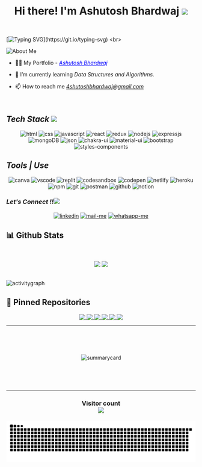 <h1 align="center">Hi there! I'm Ashutosh Bhardwaj <img src="https://media.giphy.com/media/hvRJCLFzcasrR4ia7z/giphy.gif" width="25px"> </h1>
 <br>
   
 [![Typing SVG](https://readme-typing-svg.herokuapp.com?font=comfortaa&color=016EEA&size=24&width=500&lines=Currently+Learning+Full-Stack+Web+Development;Open-Source+Developer;Nice+to+meet+you...)](https://git.io/typing-svg)
  <br>
   
 <p style="display:flex; align-items: center"> <img src="https://img.icons8.com/color/48/000000/user-male-circle--v2.png"/> About Me </p> 

- 👨‍💻 My Portfolio - <a href="https://4shutoshbhardwaj.netlify.app/" style="color:blue; textDecoration:none;" target="_blank"><i>Ashutosh Bhardwaj</i></a>

- 🌱 I’m currently learning *Data Structures and Algorithms.*

- 📫 How to reach me *4shutoshbhardwaj@gmail.com*

<br/>

<h2><i>Tech Stack <img src="https://camo.githubusercontent.com/beb64ff21c883e318e4f5db5231c2ba4175705bea1c9249e82a41ab375db4f75/68747470733a2f2f6d65646961322e67697068792e636f6d2f6d656469612f51737347456d706b79454f684243623765312f67697068792e6769663f6369643d656366303565343761306e336769316266716e74716d6f62386739616964316f796a327772336473336d67373030626c267269643d67697068792e676966" width="35"/></i></h2>

<p align="center">
  <img src="https://img.shields.io/badge/html5-%23E34F26.svg?style=for-the-badge&logo=html5&logoColor=white" alt="html"/>
  <img src="https://img.shields.io/badge/css3-%231572B6.svg?style=for-the-badge&logo=css3&logoColor=white" alt="css"/>
  <img src="https://img.shields.io/badge/javascript-%23323330.svg?style=for-the-badge&logo=javascript&logoColor=%23F7DF1E" alt="javascript"/>
  <img src="https://img.shields.io/badge/react-%2320232a.svg?style=for-the-badge&logo=react&logoColor=%2361DAFB" alt="react"/>
  <img src="https://img.shields.io/badge/redux-%23593d88.svg?style=for-the-badge&logo=redux&logoColor=white" alt="redux"/>
  <img src="https://img.shields.io/badge/Node.js-339933?style=for-the-badge&logo=nodedotjs&logoColor=white" alt="nodejs" />
  <img src="https://img.shields.io/badge/express.js-%23404d59.svg?style=for-the-badge&logo=express&logoColor=%2361DAFB" alt="expressjs" />
  <img src="https://img.shields.io/badge/MongoDB-%234ea94b.svg?style=for-the-badge&logo=mongodb&logoColor=white" alt="mongoDB" />
  <img src="https://img.shields.io/badge/json-5E5C5C?style=for-the-badge&logo=json&logoColor=white" alt="json" />
  <img src="https://img.shields.io/badge/Chakra--UI-319795?style=for-the-badge&logo=chakra-ui&logoColor=white" alt="chakra-ui" />
  <img src="https://img.shields.io/badge/Material%20UI-007FFF?style=for-the-badge&logo=mui&logoColor=white" alt="material-ui" />
  <img src="https://img.shields.io/badge/Bootstrap-563D7C?style=for-the-badge&logo=bootstrap&logoColor=white" alt="bootstrap" />
  <img src="https://img.shields.io/badge/styled--components-DB7093?style=for-the-badge&logo=styled-components&logoColor=white" alt="styles-components" /> 
</p>

<!-- <img src="" alt="" /> -->
<h2><i>Tools | Use</i></h2>
<p align="center">
  <img border-radius:"10px" src="https://img.shields.io/badge/Canva-%2300C4CC.svg?&style=for-the-badge&logo=Canva&logoColor=white" alt="canva" />
  <img src="https://img.shields.io/badge/VSCode-0078D4?style=for-the-badge&logo=visual%20studio%20code&logoColor=white" alt="vscode" />
  <img src="https://img.shields.io/badge/replit-667881?style=for-the-badge&logo=replit&logoColor=white" alt="replit" />
  <img src="https://img.shields.io/badge/Codesandbox-000000?style=for-the-badge&logo=CodeSandbox&logoColor=white" alt="codesandbox" />
  <img src="https://img.shields.io/badge/Codepen-000000?style=for-the-badge&logo=codepen&logoColor=white" alt="codepen" />
  <img src="https://img.shields.io/badge/Netlify-00C7B7?style=for-the-badge&logo=netlify&logoColor=white" alt="netlify" />
  <img src="https://img.shields.io/badge/Heroku-430098?style=for-the-badge&logo=heroku&logoColor=white" alt="heroku" />
  <img src="https://img.shields.io/badge/NPM-%23000000.svg?style=for-the-badge&logo=npm&logoColor=white" alt="npm"/>
  <img src="https://img.shields.io/badge/Git-f44d27?style=for-the-badge&logo=git&logoColor=white" alt="git"/>
  <img src="https://img.shields.io/badge/Postman-FF6C37?style=for-the-badge&logo=Postman&logoColor=white" alt="postman"/>
  <img src="https://img.shields.io/badge/GitHub-100000?style=for-the-badge&logo=github&logoColor=white" alt="github"/>
  <img src="https://img.shields.io/badge/Notion-000000?style=for-the-badge&logo=notion&logoColor=white" alt="notion" />
</p>
<h3><i>Let's Connect !!<img src="https://raw.githubusercontent.com/ShahriarShafin/ShahriarShafin/main/Assets/handshake.gif" width="100" /></i></h3>
<p align="center">
  <a href="https://www.linkedin.com/in/4shutoshbhardwaj7/" target="blank"><img align="center" src="https://img.shields.io/badge/LinkedIn-0077B5?style=for-the-badge&logo=linkedin&logoColor=white" alt="linkedin" /></a>
  <a title="4shutoshbhardwaj@gmail.com" href="mailto:4shutoshbhardwaj@gmail.com" target="blank"><img align="center" src="https://img.shields.io/badge/Gmail-D14836?style=for-the-badge&logo=gmail&logoColor=white" alt="mail-me" /></a>
  <a href="https://wa.me/917249639469" target="blank"><img align="center" src="https://img.shields.io/badge/WhatsApp-25D366?style=for-the-badge&logo=whatsapp&logoColor=white" alt="whatsapp-me" /></a>
</p>
<h2>📊 Github Stats</h2>
<br/>

<p align="center">
  <img width="48%" src="https://github-readme-stats.vercel.app/api?username=4shutoshbhardwaj&show_icons=true&hide_border=true&theme=radical" />
  <img width="48%" src="https://github-readme-streak-stats.herokuapp.com/?user=4shutoshbhardwaj&hide_border=true&theme=radical" />
</p>
<br />
<img src="https://activity-graph.herokuapp.com/graph?username=4shutoshbhardwaj&theme=radical" alt="activitygraph" />
<br />

## 📕 Pinned Repositories

<p align="center">
<a href="https://github.com/4shutoshbhardwaj/MERN-CRUD-BLOG-APP">
  <img align="center" src="https://github-readme-stats.vercel.app/api/pin/?username=4shutoshbhardwaj&repo=MERN-CRUD-BLOG-APP&hide_border=true&theme=radical" />
</a>

<a href="https://github.com/4shutoshbhardwaj/Reliance-Digital-Clone-Project">
  <img align="center" src="https://github-readme-stats.vercel.app/api/pin/?username=4shutoshbhardwaj&repo=Reliance-Digital-Clone-Project&hide_border=true&theme=radical" />
</a>

<a href="https://github.com/4shutoshbhardwaj/Swiggy-clone-project">
  <img align="center" src="https://github-readme-stats.vercel.app/api/pin/?username=4shutoshbhardwaj&repo=Swiggy-clone-project&hide_border=true&theme=radical" />
</a>

<a href="https://github.com/4shutoshbhardwaj/PersonalMovieRecommender">
  <img align="center" src="https://github-readme-stats.vercel.app/api/pin/?username=4shutoshbhardwaj&repo=PersonalMovieRecommender&hide_border=true&theme=radical" />
</a>

<a href="https://github.com/4shutoshbhardwaj/AshCodes-Weather-Web-App">
  <img align="center" src="https://github-readme-stats.vercel.app/api/pin/?username=4shutoshbhardwaj&repo=AshCodes-Weather-Web-App&hide_border=true&theme=radical" />
</a>

<a href="https://github.com/4shutoshbhardwaj/AshCodesTranslateEtoH">
  <img align="center" src="https://github-readme-stats.vercel.app/api/pin/?username=4shutoshbhardwaj&repo=AshCodesTranslateEtoH&hide_border=true&theme=radical" />
</a>

</p>
<hr>

<br />
<!-- <p align="center" margin-right="10px"><img src="https://github-readme-streak-stats.herokuapp.com/?user=4shutoshbhardwaj&theme=radical" alt=""/></p> -->
<p align="center"><img src="https://github-profile-trophy.vercel.app/?username=4shutoshbhardwaj&theme=radical" alt=""/> </p>
<p align="center"><img src="https://github-profile-summary-cards.vercel.app/api/cards/profile-details?username=4shutoshbhardwaj&theme=radical" alt="summarycard"/> </p>
<br>
<br>
<br>
<hr />
<h3 align="center">

</h3>
<h3 align="center"> 
  Visitor count <br>
  <!-- <img src="https://profile-counter.glitch.me/4shutoshbhardwaj/count.svg" /> -->
  <img src="https://profile-counter.glitch.me/4shutoshbhardwaj/count.svg" />
</h3>

<p align="center">
   <img src="https://github.com/Asmit2952/Asmit2952/blob/output/github-contribution-grid-snake.svg" alt="snake">
</p>
